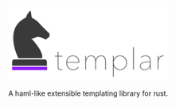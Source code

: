 <img src="assets/logo.png" alt="templar-logo" height="150">

A haml-like extensible templating library for rust.

